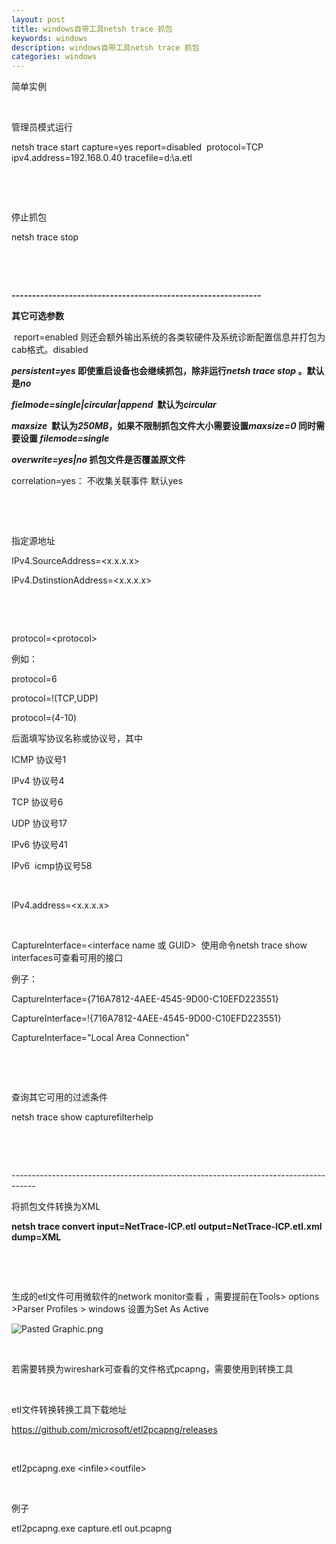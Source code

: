 ```yaml
---
layout: post
title: windows自带工具netsh trace 抓包
keywords: windows
description: windows自带工具netsh trace 抓包
categories: windows
---
```


简单实例

<p>&nbsp;</p>
<p>管理员模式运行</p>
<p>netsh trace start capture=yes report=disabled&nbsp; protocol=TCP ipv4.address=192.168.0.40 tracefile=d:\a.etl</p>
<p>&nbsp;</p>
<p>&nbsp;</p>
<p>停止抓包</p>
<p>netsh trace stop</p>
<p>&nbsp;</p>
<p>&nbsp;</p>
<p><strong>-------------------------------------------------------------</strong></p>
<p><strong>其它可选参数</strong></p>
<p>&nbsp;report=enabled 则还会额外输出系统的各类软硬件及系统诊断配置信息并打包为cab格式。disabled</p>
<p><strong><em>persistent=yes </em>即使重启设备也会继续抓包，除非运行<em>netsh trace stop </em>。默认是<em>no</em></strong></p>
<p><strong><em>fielmode=single|circular|append&nbsp; </em>默认为<em>circular</em></strong></p>
<p><strong><em>maxsize&nbsp; </em>默认为<em>250MB</em>，如果不限制抓包文件大小需要设置<em>maxsize=0 </em>同时需要设置<em> filemode=single</em></strong></p>
<p><strong><em>overwrite=yes|no </em>抓包文件是否覆盖原文件</strong></p>
<p>correlation=yes： 不收集关联事件 默认yes</p>
<p>&nbsp;</p>
<p>&nbsp;</p>
<p>指定源地址</p>
<p>IPv4.SourceAddress=&lt;x.x.x.x&gt;</p>
<p>IPv4.DstinstionAddress=&lt;x.x.x.x&gt;</p>
<p>&nbsp;</p>
<p>&nbsp;</p>
<p>protocol=&lt;protocol&gt;</p>
<p>例如：</p>
<p>protocol=6</p>
<p>protocol=!(TCP,UDP)</p>
<p>protocol=(4-10)</p>
<p>后面填写协议名称或协议号，其中</p>
<p>ICMP 协议号1</p>
<p>IPv4 协议号4</p>
<p>TCP 协议号6</p>
<p>UDP 协议号17</p>
<p>IPv6 协议号41</p>
<p>IPv6&nbsp; icmp协议号58</p>
<p>&nbsp;</p>
<p>IPv4.address=&lt;x.x.x.x&gt;</p>
<p>&nbsp;</p>
<p>CaptureInterface=&lt;interface name 或 GUID&gt;&nbsp; 使用命令netsh trace show interfaces可查看可用的接口</p>
<p>例子：&nbsp;</p>
<p>CaptureInterface={716A7812-4AEE-4545-9D00-C10EFD223551}</p>
<p>CaptureInterface=!{716A7812-4AEE-4545-9D00-C10EFD223551}</p>
<p>CaptureInterface="Local Area Connection"</p>
<p>&nbsp;</p>
<p>&nbsp;</p>
<p>查询其它可用的过滤条件</p>
<p>netsh trace show capturefilterhelp</p>
<p>&nbsp;</p>
<p>&nbsp;</p>
<p>------------------------------------------------------------------------------------</p>
<p>将抓包文件转换为XML</p>
<p><strong>netsh trace convert input=NetTrace-ICP.etl output=NetTrace-ICP.etl.xml dump=XML</strong></p>
<p>&nbsp;</p>
<p>&nbsp;</p>
<p>生成的etl文件可用微软件的network monitor查看 ，需要提前在Tools&gt; options &gt;Parser Profiles &gt; windows 设置为Set As Active&nbsp;</p>
<p><img src="blob:/images/blog/c37e59e7-5e16-4d40-a663-1b2a54a71b49" alt="Pasted Graphic.png" /></p>
<p>&nbsp;</p>
<p>若需要转换为wireshark可查看的文件格式pcapng，需要使用到转换工具</p>
<p>&nbsp;</p>
<p>etl文件转换转换工具下载地址</p>
<p><a href="https://github.com/microsoft/etl2pcapng/releases">https://github.com/microsoft/etl2pcapng/releases</a></p>
<p>&nbsp;</p>
<p>etl2pcapng.exe &lt;infile&gt;&lt;outfile&gt;</p>
<p>&nbsp;</p>
<p>例子</p>
<p>etl2pcapng.exe capture.etl out.pcapng</p>
<div>&nbsp;</div>
    